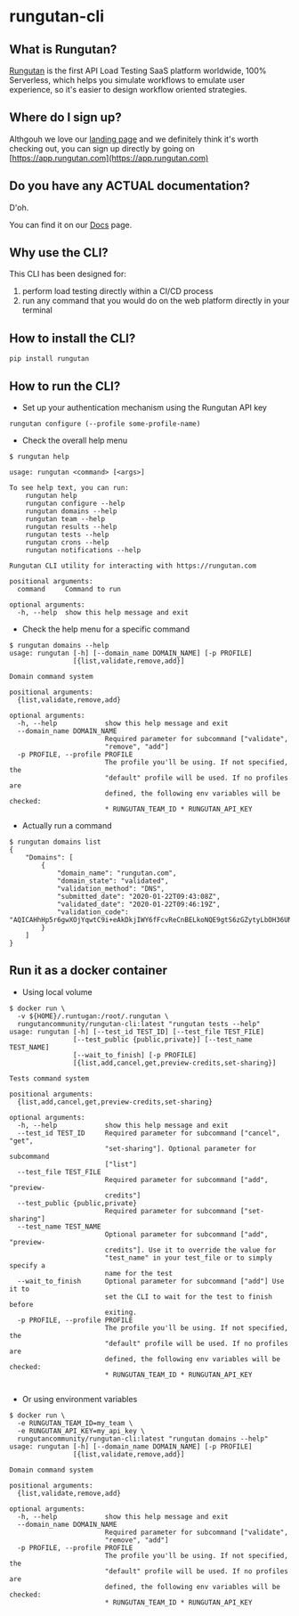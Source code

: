 # rungutan-cli

## What is Rungutan?

[Rungutan](https://rungutan.com) is the first API Load Testing SaaS platform worldwide, 100% Serverless, which  helps you simulate workflows to emulate user experience, so it's easier to design workflow oriented strategies.


## Where do I sign up?

Althgouh we love our [landing page](https://rungutan.com) and we definitely think it's worth checking out, you can sign up directly by going on [https://app.rungutan.com](https://app.rungutan.com)

## Do you have any ACTUAL documentation?

D'oh.

You can find it on our [Docs](https://docs.rungutan.com) page. 


## Why use the CLI?

This CLI has been designed for:
1) perform load testing directly within a CI/CD process
2) run any command that you would do on the web platform directly in your terminal

## How to install the CLI?

```shell script
pip install rungutan
```

## How to run the CLI?

* Set up your authentication mechanism using the Rungutan API key
```shell script
rungutan configure (--profile some-profile-name)
```

* Check the overall help menu

```shell script
$ rungutan help

usage: rungutan <command> [<args>]

To see help text, you can run:
    rungutan help
    rungutan configure --help
    rungutan domains --help
    rungutan team --help
    rungutan results --help
    rungutan tests --help
    rungutan crons --help
    rungutan notifications --help

Rungutan CLI utility for interacting with https://rungutan.com

positional arguments:
  command     Command to run

optional arguments:
  -h, --help  show this help message and exit

```

* Check the help menu for a specific command

```shell script
$ rungutan domains --help
usage: rungutan [-h] [--domain_name DOMAIN_NAME] [-p PROFILE]
                [{list,validate,remove,add}]

Domain command system

positional arguments:
  {list,validate,remove,add}

optional arguments:
  -h, --help            show this help message and exit
  --domain_name DOMAIN_NAME
                        Required parameter for subcommand ["validate",
                        "remove", "add"]
  -p PROFILE, --profile PROFILE
                        The profile you'll be using. If not specified, the
                        "default" profile will be used. If no profiles are
                        defined, the following env variables will be checked:
                        * RUNGUTAN_TEAM_ID * RUNGUTAN_API_KEY

```

* Actually run a command

```shell script
$ rungutan domains list
{
    "Domains": [
        {
            "domain_name": "rungutan.com",
            "domain_state": "validated",
            "validation_method": "DNS",
            "submitted_date": "2020-01-22T09:43:08Z",
            "validated_date": "2020-01-22T09:46:19Z",
            "validation_code": "AQICAHhHp5r6gwXOjYqwtC9i+eAkDkjIWY6fFcvReCnBELkoNQE9gtS6zGZytyLbOH36UN9nAAAAZjBkBgkqhkiG9w0BBwagVzBVAgEAMFAGCSqGSIb3DQEHATAeBglghkgBZQMEAS4wEQQMEaZoxNmA88dZOjH1AgEQgCPHSkRXDs7qGl6lpEqoqA/K0deoSpuhveJihfstbYgTz6nQRg=="
        }
    ]
}
```

## Run it as a docker container

* Using local volume

```shell script
$ docker run \
  -v ${HOME}/.runtugan:/root/.rungutan \
  rungutancommunity/rungutan-cli:latest "rungutan tests --help"
usage: rungutan [-h] [--test_id TEST_ID] [--test_file TEST_FILE]
                [--test_public {public,private}] [--test_name TEST_NAME]
                [--wait_to_finish] [-p PROFILE]
                [{list,add,cancel,get,preview-credits,set-sharing}]

Tests command system

positional arguments:
  {list,add,cancel,get,preview-credits,set-sharing}

optional arguments:
  -h, --help            show this help message and exit
  --test_id TEST_ID     Required parameter for subcommand ["cancel", "get",
                        "set-sharing"]. Optional parameter for subcommand
                        ["list"]
  --test_file TEST_FILE
                        Required parameter for subcommand ["add", "preview-
                        credits"]
  --test_public {public,private}
                        Required parameter for subcommand ["set-sharing"]
  --test_name TEST_NAME
                        Optional parameter for subcommand ["add", "preview-
                        credits"]. Use it to override the value for
                        "test_name" in your test_file or to simply specify a
                        name for the test
  --wait_to_finish      Optional parameter for subcommand ["add"] Use it to
                        set the CLI to wait for the test to finish before
                        exiting.
  -p PROFILE, --profile PROFILE
                        The profile you'll be using. If not specified, the
                        "default" profile will be used. If no profiles are
                        defined, the following env variables will be checked:
                        * RUNGUTAN_TEAM_ID * RUNGUTAN_API_KEY


```

* Or using environment variables

```shell script
$ docker run \
  -e RUNGUTAN_TEAM_ID=my_team \
  -e RUNGUTAN_API_KEY=my_api_key \
  rungutancommunity/rungutan-cli:latest "rungutan domains --help"
usage: rungutan [-h] [--domain_name DOMAIN_NAME] [-p PROFILE]
                [{list,validate,remove,add}]

Domain command system

positional arguments:
  {list,validate,remove,add}

optional arguments:
  -h, --help            show this help message and exit
  --domain_name DOMAIN_NAME
                        Required parameter for subcommand ["validate",
                        "remove", "add"]
  -p PROFILE, --profile PROFILE
                        The profile you'll be using. If not specified, the
                        "default" profile will be used. If no profiles are
                        defined, the following env variables will be checked:
                        * RUNGUTAN_TEAM_ID * RUNGUTAN_API_KEY

```